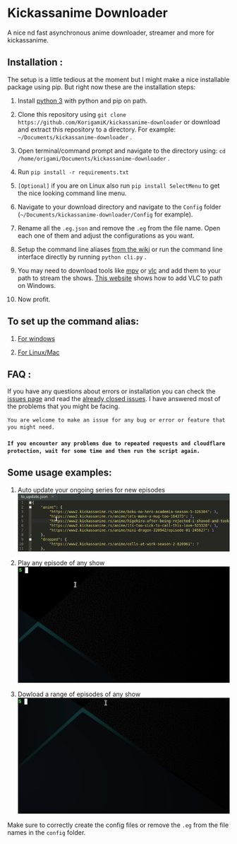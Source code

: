 # Kickassanime Downloader
A nice nd fast asynchronous anime downloader, streamer and more for kickassanime.


## Installation :

The setup is a little tedious at the moment but I might make a nice installable package using pip. But right now these are the installation steps:

1. Install [python 3](https://www.python.org/) with python and pip on path.

2. Clone this repository using `git clone https://github.com/KorigamiK/kickassanime-downloader` or download and extract this repository to a directory. For example: `~/Documents/kickassanime-downloader` .

3. Open terminal/command prompt and navigate to the directory using: `cd /home/origami/Documents/kickassanime-downloader` .

4. Run `pip install -r requirements.txt`

5. `[Optional]` if you are on Linux also run `pip install SelectMenu` to get the nice looking command line menu.

6. Navigate to your download directory and navigate to the `Config` folder (`~/Documents/kickassanime-downloader/Config` for example). 

7. Rename all the `.eg.json` and remove the `.eg` from the file name. Open each one of them and adjust the configurations as you want.


8. Setup the command line aliases [from the wiki](#to-set-up-the-command-alias) or run the command line interface directly by running `python cli.py` .

9. You may need to download tools like [mpv](https://mpv.io/) or [vlc](https://www.videolan.org/) and add them to your path to stream the shows. [This website](https://www.vlchelp.com/add-vlc-command-prompt-windows/) shows how to add VLC to path on Windows.

10. Now profit.

## To set up the command alias:
1. [For windows](https://github.com/KorigamiK/kickassanime-downloader/wiki/Command-alias-Windows)

2. [For Linux/Mac](https://github.com/KorigamiK/kickassanime-downloader/wiki/Command-alias-Linux-Mac)

## FAQ :

If you have any questions about errors or installation you can check the [issues page](https://github.com/KorigamiK/kickassanime-downloader/issues) and read the [already closed issues](https://github.com/KorigamiK/kickassanime-downloader/issues?q=is%3Aissue+is%3Aclosed). I have answered most of the problems that you might be facing.

```
You are welcome to make an issue for any bug or error or feature that you might need.
```

#### ```If you encounter any problems due to repeated requests and cloudflare protection, wait for some time and then run the script again.```


## Some usage examples:

1. Auto update your ongoing series for new episodes
![autoupdate](/example/autoupdate.gif)

2. Play any episode of any show
![play episode](/example/play_ep.gif)

3. Dowload a range of episodes of any show
![search and download](/example/search_and_download.gif)

Make sure to correctly create the config files or remove the `.eg` from the file names in the `config` folder.